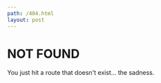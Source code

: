 ```yaml
---
path: /404.html
layout: post
---
```

# NOT FOUND

You just hit a route that doesn't exist... the sadness.
